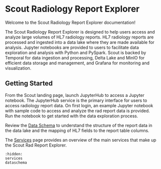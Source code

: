 # Scout Radiology Report Explorer

Welcome to the Scout Radiology Report Explorer documentation! 

The Scout Radiology Report Explorer is designed to help users access and analyze large volumes of HL7 radiology reports.
HL7 radiology reports are processed and ingested into a data lake where they are made available for analysis. Jupyter
notebooks are provided to users to facilitate data exploration and analysis with Python and PySpark. Scout is backed by
Temporal for data ingestion and processing, Delta Lake and MinIO for efficient data storage and management, and Grafana
for monitoring and visualization.

## Getting Started

From the Scout landing page, launch JupyterHub to access a Jupyter notebook. The JupyterHub service is the primary
interface for users to access radiology report data. On first login, an example Jupyter notebook with sample code to 
access and analyze the rad report data is provided. Run the notebook to get started with the data exploration process.

Review the [Data Schema](dataschema.md) to understand the structure of the report data in the data lake and the mapping 
of HL7 fields to the report table columns. 

The [Services](services.md) page provides an overview of the main services 
that make up the Scout Rad Report Explorer.

```{toctree}
:hidden:
services
dataschema
```
